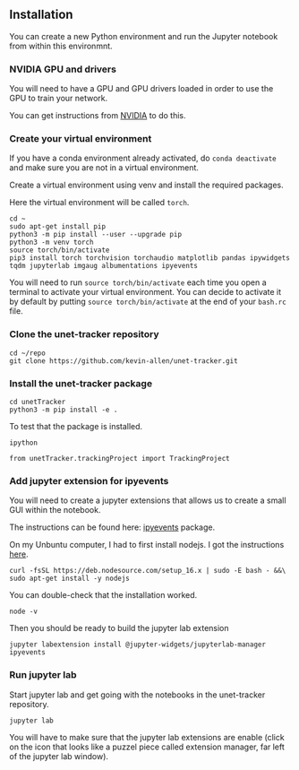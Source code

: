 ## Installation

You can create a new Python environment and run the Jupyter notebook from within this environmnt. 



### NVIDIA GPU and drivers

You will need to have a GPU and GPU drivers loaded in order to use the GPU to train your network.

You can get instructions from [NVIDIA](https://docs.nvidia.com/datacenter/tesla/tesla-installation-notes/index.html) to do this.


### Create your virtual environment

If you have a conda environment already activated, do `conda deactivate` and make sure you are not in a virtual environment.

Create a virtual environment using venv and install the required packages.

Here the virtual environment will be called `torch`.

```
cd ~
sudo apt-get install pip
python3 -m pip install --user --upgrade pip
python3 -m venv torch
source torch/bin/activate
pip3 install torch torchvision torchaudio matplotlib pandas ipywidgets tqdm jupyterlab imgaug albumentations ipyevents
```


You will need to run `source torch/bin/activate` each time you open a terminal to activate your virtual environment. 
You can decide to activate it by default by putting `source torch/bin/activate` at the end of your `bash.rc` file.


### Clone the unet-tracker repository

```
cd ~/repo
git clone https://github.com/kevin-allen/unet-tracker.git
```

### Install the unet-tracker package

```
cd unetTracker
python3 -m pip install -e .
```

To test that the package is installed. 

```
ipython
```
```
from unetTracker.trackingProject import TrackingProject
```

### Add jupyter extension for ipyevents

You will need to create a jupyter extensions that allows us to create a small GUI within the notebook. 

The instructions can be found here: [ipyevents](https://github.com/mwcraig/ipyevents) package.

On my Unbuntu computer, I had to first install nodejs. I got the instructions [here](https://github.com/nodesource/distributions).

```
curl -fsSL https://deb.nodesource.com/setup_16.x | sudo -E bash - &&\
sudo apt-get install -y nodejs
```

You can double-check that the installation worked.

```
node -v
```

Then you should be ready to build the jupyter lab extension

```
jupyter labextension install @jupyter-widgets/jupyterlab-manager ipyevents
```


### Run jupyter lab

Start jupyter lab and get going with the notebooks in the unet-tracker repository.

```
jupyter lab
```

You will have to make sure that the jupyter lab extensions are enable (click on the icon that looks like a puzzel piece called extension manager, far left of the jupyter lab window).





